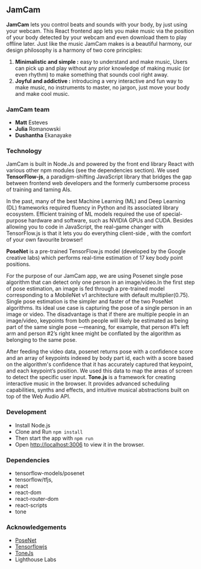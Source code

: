 ## JamCam

**JamCam** lets you control beats and sounds with your body, by just using your webcam. This React frontend app lets you make music via the position of your body detected by your webcam and even download them to play offline later.
Just like the music JamCam makes is a beautiful harmony, our design philosophy is a harmony of two core principles:

1. **Minimalistic and simple :** easy to understand and make music, Users can pick up and play without any prior knowledge of making music (or even rhythm) to make something that sounds cool right away.
2. **Joyful and addictive :** introducing a very interactive and fun way to make music, no instruments to master, no jargon, just move your body and make cool music.

### JamCam team

- **Matt** Esteves
- **Julia** Romanowski
- **Dushantha** Ekanayake

### Technology

JamCam is built in Node.Js and powered by the front end library React with various other npm modules (see the dependencies section). We used **TensorFlow-js**, a paradigm-shifting JavaScript library that bridges the gap between frontend web developers and the formerly cumbersome process of training and taming AIs.

In the past, many of the best Machine Learning (ML) and Deep Learning (DL) frameworks required fluency in Python and its associated library ecosystem. Efficient training of ML models required the use of special-purpose hardware and software, such as NVIDIA GPUs and CUDA. Besides allowing you to code in JavaScript, the real-game changer with TensorFlow.js is that it lets you do everything client-side , with the comfort of your own favourite browser!

**PoseNet** is a pre-trained TensorFlow.js model (developed by the Google creative labs) which performs real-time estimation of 17 key body point positions.

For the purpose of our JamCam app, we are using Posenet single pose algorithm that can detect only one person in an image/video.In the first step of pose estimation, an image is fed through a pre-trained model corresponding to a MobileNet v1 architecture with default multiplier(0.75). Single pose estimation is the simpler and faster of the two PoseNet algorithms. Its ideal use case is capturing the pose of a single person in an image or video. The disadvantage is that if there are multiple people in an image/video, keypoints from both people will likely be estimated as being part of the same single pose —meaning, for example, that person #1’s left arm and person #2’s right knee might be conflated by the algorithm as belonging to the same pose.

After feeding the video data, posenet returns pose with a confidence score and an array of keypoints indexed by body part id, each with a score based on the algorithm's confidence that it has accurately captured that keypoint, and each keypoint’s position. We used this data to map the areas of screen to detect the specific user input.
**Tone.js** is a framework for creating interactive music in the browser. It provides advanced scheduling capabilities, synths and effects, and intuitive musical abstractions built on top of the Web Audio API.

### Development

- Install Node.js
- Clone and Run `npm install`
- Then start the app with `npm run`
- Open [http://localhost:3006](http://localhost:3000) to view it in the browser.

### Dependencies

- tensorflow-models/posenet
- tensorflow/tfjs,
- react
- react-dom
- react-router-dom
- react-scripts
- tone

### Acknowledgements

- [PoseNet](https://github.com/tensorflow/tfjs-models/tree/master/posenet)
- [Tensorflowjs](https://www.tensorflow.org/js)
- [ToneJs](https://tonejs.github.io/)
- Lighthouse Labs
